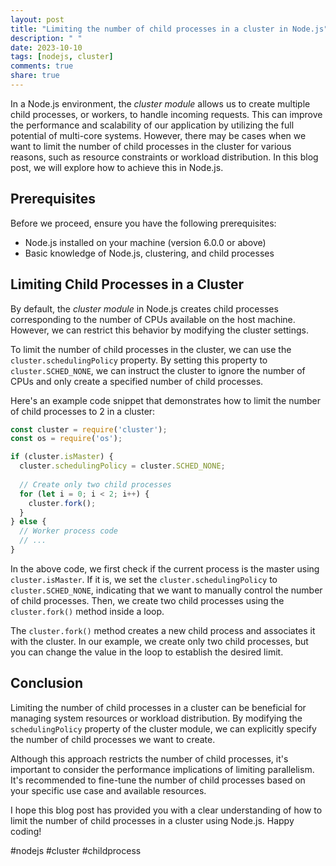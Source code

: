 ```yaml
---
layout: post
title: "Limiting the number of child processes in a cluster in Node.js"
description: " "
date: 2023-10-10
tags: [nodejs, cluster]
comments: true
share: true
---
```


In a Node.js environment, the *cluster module* allows us to create multiple child processes, or workers, to handle incoming requests. This can improve the performance and scalability of our application by utilizing the full potential of multi-core systems. However, there may be cases when we want to limit the number of child processes in the cluster for various reasons, such as resource constraints or workload distribution. In this blog post, we will explore how to achieve this in Node.js.

## Prerequisites

Before we proceed, ensure you have the following prerequisites:

- Node.js installed on your machine (version 6.0.0 or above)
- Basic knowledge of Node.js, clustering, and child processes

## Limiting Child Processes in a Cluster

By default, the *cluster module* in Node.js creates child processes corresponding to the number of CPUs available on the host machine. However, we can restrict this behavior by modifying the cluster settings.

To limit the number of child processes in the cluster, we can use the `cluster.schedulingPolicy` property. By setting this property to `cluster.SCHED_NONE`, we can instruct the cluster to ignore the number of CPUs and only create a specified number of child processes.

Here's an example code snippet that demonstrates how to limit the number of child processes to 2 in a cluster:

```javascript
const cluster = require('cluster');
const os = require('os');

if (cluster.isMaster) {
  cluster.schedulingPolicy = cluster.SCHED_NONE;
  
  // Create only two child processes
  for (let i = 0; i < 2; i++) {
    cluster.fork();
  }
} else {
  // Worker process code
  // ...
}
```

In the above code, we first check if the current process is the master using `cluster.isMaster`. If it is, we set the `cluster.schedulingPolicy` to `cluster.SCHED_NONE`, indicating that we want to manually control the number of child processes. Then, we create two child processes using the `cluster.fork()` method inside a loop.

The `cluster.fork()` method creates a new child process and associates it with the cluster. In our example, we create only two child processes, but you can change the value in the loop to establish the desired limit.

## Conclusion

Limiting the number of child processes in a cluster can be beneficial for managing system resources or workload distribution. By modifying the `schedulingPolicy` property of the cluster module, we can explicitly specify the number of child processes we want to create.

Although this approach restricts the number of child processes, it's important to consider the performance implications of limiting parallelism. It's recommended to fine-tune the number of child processes based on your specific use case and available resources.

I hope this blog post has provided you with a clear understanding of how to limit the number of child processes in a cluster using Node.js. Happy coding!

\#nodejs #cluster #childprocess
